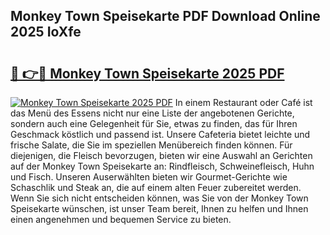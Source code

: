 ## Monkey Town Speisekarte PDF Download Online 2025 IoXfe

# <h2><a href="http://gcc7t67.nevu.top/?p=Monkey+Town+Speisekarte">🔗 👉🔴 Monkey Town Speisekarte 2025 PDF</a></h2>

[![Monkey Town Speisekarte 2025 PDF](https://i.imgur.com/dBaPXMq.png)](http://gcc7t67.nevu.top/?p=Monkey+Town+Speisekarte)
In einem Restaurant oder Café ist das Menü des Essens nicht nur eine Liste der angebotenen Gerichte, sondern auch eine Gelegenheit für Sie, etwas zu finden, das für Ihren Geschmack köstlich und passend ist. Unsere Cafeteria bietet leichte und frische Salate, die Sie im speziellen Menübereich finden können. Für diejenigen, die Fleisch bevorzugen, bieten wir eine Auswahl an Gerichten auf der Monkey Town Speisekarte an: Rindfleisch, Schweinefleisch, Huhn und Fisch. Unseren Auserwählten bieten wir Gourmet-Gerichte wie Schaschlik und Steak an, die auf einem alten Feuer zubereitet werden. Wenn Sie sich nicht entscheiden können, was Sie von der Monkey Town Speisekarte wünschen, ist unser Team bereit, Ihnen zu helfen und Ihnen einen angenehmen und bequemen Service zu bieten.
